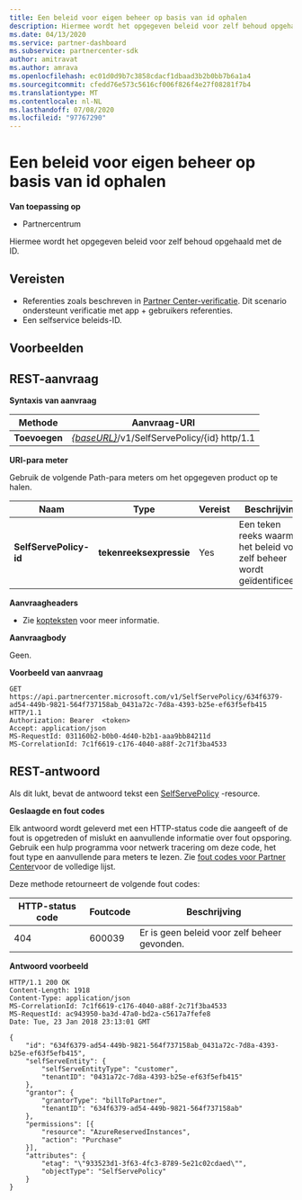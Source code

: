 ```yaml
---
title: Een beleid voor eigen beheer op basis van id ophalen
description: Hiermee wordt het opgegeven beleid voor zelf behoud opgehaald met de ID.
ms.date: 04/13/2020
ms.service: partner-dashboard
ms.subservice: partnercenter-sdk
author: amitravat
ms.author: amrava
ms.openlocfilehash: ec01d0d9b7c3858cdacf1dbaad3b2b0bb7b6a1a4
ms.sourcegitcommit: cfedd76e573c5616cf006f826f4e27f08281f7b4
ms.translationtype: MT
ms.contentlocale: nl-NL
ms.lasthandoff: 07/08/2020
ms.locfileid: "97767290"
---
```

# <a name="get-a-self-serve-policy-by-id"></a>Een beleid voor eigen beheer op basis van id ophalen

**Van toepassing op**

- Partnercentrum

Hiermee wordt het opgegeven beleid voor zelf behoud opgehaald met de ID.

## <a name="prerequisites"></a>Vereisten

- Referenties zoals beschreven in [Partner Center-verificatie](partner-center-authentication.md). Dit scenario ondersteunt verificatie met app + gebruikers referenties.
- Een selfservice beleids-ID.

## <a name="examples"></a>Voorbeelden


## <a name="span-idrest_requestspan-idrest_requestspan-idrest_requestrest-request"></a><span id="REST_Request"/><span id="rest_request"/><span id="REST_REQUEST"/>REST-aanvraag

**Syntaxis van aanvraag**

| Methode  | Aanvraag-URI                                                                   |
|---------|-------------------------------------------------------------------------------|
| **Toevoegen** | [*{baseURL}*](partner-center-rest-urls.md)/v1/SelfServePolicy/{id} http/1.1 |

**URI-para meter**

Gebruik de volgende Path-para meters om het opgegeven product op te halen.

| Naam                       | Type         | Vereist | Beschrijving                                                     |
|----------------------------|--------------|----------|-----------------------------------------------------------------|
| **SelfServePolicy-id**     | **tekenreeksexpressie**   | Yes      | Een teken reeks waarmee het beleid voor zelf beheer wordt geïdentificeerd.                 |

**Aanvraagheaders**

- Zie [kopteksten](headers.md) voor meer informatie.

**Aanvraagbody**

Geen.

**Voorbeeld van aanvraag**

```http
GET https://api.partnercenter.microsoft.com/v1/SelfServePolicy/634f6379-ad54-449b-9821-564f737158ab_0431a72c-7d8a-4393-b25e-ef63f5efb415 HTTP/1.1
Authorization: Bearer  <token>
Accept: application/json
MS-RequestId: 031160b2-b0b0-4d40-b2b1-aaa9bb84211d
MS-CorrelationId: 7c1f6619-c176-4040-a88f-2c71f3ba4533
```

## <a name="rest-response"></a>REST-antwoord

Als dit lukt, bevat de antwoord tekst een [SelfServePolicy](self-serve-policy-resources.md#selfservepolicy) -resource.

**Geslaagde en fout codes**

Elk antwoord wordt geleverd met een HTTP-status code die aangeeft of de fout is opgetreden of mislukt en aanvullende informatie over fout opsporing. Gebruik een hulp programma voor netwerk tracering om deze code, het fout type en aanvullende para meters te lezen. Zie [fout codes voor Partner Center](error-codes.md)voor de volledige lijst.

Deze methode retourneert de volgende fout codes:

| HTTP-status code     | Foutcode   | Beschrijving                                                                |
|----------------------|--------------|----------------------------------------------------------------------------|
| 404                  | 600039       | Er is geen beleid voor zelf beheer gevonden.                                                     |

**Antwoord voorbeeld**

```http
HTTP/1.1 200 OK
Content-Length: 1918
Content-Type: application/json
MS-CorrelationId: 7c1f6619-c176-4040-a88f-2c71f3ba4533
MS-RequestId: ac943950-ba3d-47a0-bd2a-c5617a7fefe8
Date: Tue, 23 Jan 2018 23:13:01 GMT

{
    "id": "634f6379-ad54-449b-9821-564f737158ab_0431a72c-7d8a-4393-b25e-ef63f5efb415",
    "selfServeEntity": {
        "selfServeEntityType": "customer",
        "tenantID": "0431a72c-7d8a-4393-b25e-ef63f5efb415"
    },
    "grantor": {
        "grantorType": "billToPartner",
        "tenantID": "634f6379-ad54-449b-9821-564f737158ab"
    },
    "permissions": [{
        "resource": "AzureReservedInstances",
        "action": "Purchase"
    }],
    "attributes": {
        "etag": "\"933523d1-3f63-4fc3-8789-5e21c02cdaed\"",
        "objectType": "SelfServePolicy"
    }
}
```